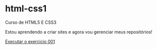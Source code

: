 # html-css1
Curso de HTML5 E CSS3

Estou aprendendo a criar sites e agora vou gerenciar meus repositórios!

 <a href="https://professorguanabara.github.io/html-css1/exercicios/ex001/index.html">Executar o exercicio 001</a>
  

